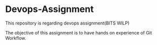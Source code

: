 # Devops-Assignment
This repository is regarding devops assignment(BITS WILP)

The objective of this assignment is to have hands on experience of Git Workflow.
